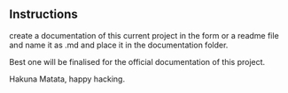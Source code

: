 ## Instructions

create a documentation of this current project in the form or a readme file and name it as <name>.md and place it in the documentation folder.

Best one will be finalised for the official documentation of this project.

Hakuna Matata, happy hacking.